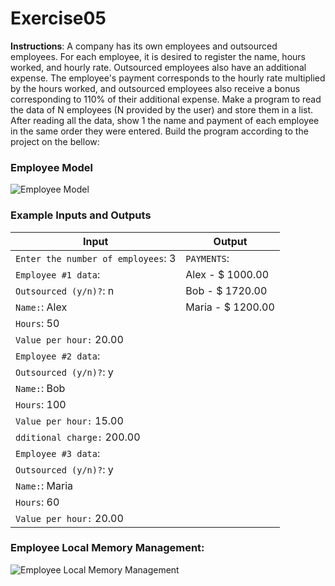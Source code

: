 # Exercise05

**Instructions**: A company has its own employees and outsourced employees. For each employee, it is desired to register
the name, hours worked, and hourly rate. Outsourced employees also have an additional expense. The employee's payment
corresponds to the hourly rate multiplied by the hours worked, and outsourced employees also receive a bonus
corresponding to 110% of their additional expense. Make a program to read the data of N employees (N provided by the
user) and store them in a list. After reading all the data, show 1 the name and payment of each employee in the same
order they were entered. Build the program according to the project on the bellow:

### Employee Model

![Employee Model](https://github.com/souzafcharles/Complete-Java-Object-Oriented-Programming-and-Projects/blob/master/Session_K11_Inheritance_and_Polymorphism/Exercise05/employee-model.png)

### Example Inputs and Outputs

| **Input**                          | **Output**        |
|------------------------------------|-------------------|
| `Enter the number of employees`: 3 | `PAYMENTS`:       |
| `Employee #1 data`:                | Alex - $ 1000.00  |
| `Outsourced (y/n)?`: n             | Bob - $ 1720.00   |
| `Name:`: Alex                      | Maria - $ 1200.00 |
| `Hours`:  50                       |                   |
| `Value per hour:` 20.00            |                   |
| `Employee #2 data`:                |                   |
| `Outsourced (y/n)?`: y             |                   |
| `Name:`: Bob                       |                   |
| `Hours`:  100                      |                   |
| `Value per hour:` 15.00            |                   |
| `dditional charge:` 200.00         |                   |
| `Employee #3 data`:                |                   |
| `Outsourced (y/n)?`: y             |                   |
| `Name:`: Maria                     |                   |
| `Hours`:  60                       |                   |
| `Value per hour:` 20.00            |                   |

### Employee Local Memory Management:

![Employee Local Memory Management](https://github.com/souzafcharles/Complete-Java-Object-Oriented-Programming-and-Projects/blob/master/Session_K11_Inheritance_and_Polymorphism/Exercise05/employee-local-memory-management.png)


